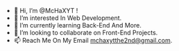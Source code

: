 - 👋 Hi, I’m @McHaXYT !
- 👀 I’m interested In Web Development.
- 🌱 I’m currently learning Back-End And More.
- 💞️ I’m looking to collaborate on Front-End Projects.
- 📫 Reach Me On My Email mchaxytthe2nd@gmail.com.

<!---
McHaXYT/McHaXYT is a ✨ special ✨ repository because its `README.md` (this file) appears on your GitHub profile.
You can click the Preview link to take a look at your changes.
--->
